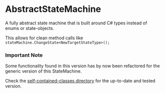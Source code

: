 # AbstractStateMachine

A fully abstract state machine that is built around C# types instead of enums or state-objects.

This allows for clean method calls like `stateMachine.ChangeState<NewTargetStateType>();`

### Important Note

Some functionality found in this version has by now been refactored for the generic version of this StateMachine.

Check the [self-contained-classes directory](https://github.com/SebastianStuhlberger/cs-classes/tree/main/self-contained-classes) for the up-to-date and tested version.
